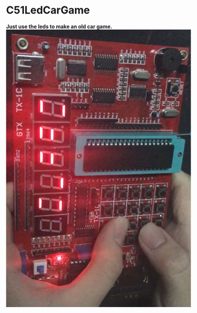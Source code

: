 # C51LedCarGame
**Just use the leds to make an old car game.**
![Demo](https://github.com/Mario-Hero/C51LedCarGame/blob/master/C51LedCarDemo.jpg)
